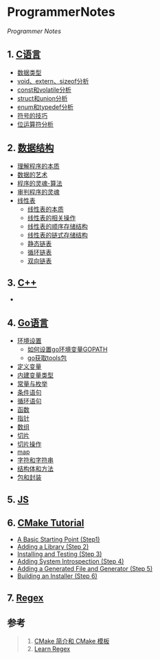 # ProgrammerNotes
*Programmer Notes*   

## 1. [C语言](./C/README.md)    
  - [数据类型](./C/src/1.md)
  - [void、extern、sizeof分析](./C/src/2.md)
  - [const和volatile分析](./C/src/3.md)
  - [struct和union分析](./C/src/4.md)
  - [enum和typedef分析](./C/src/5.md)
  - [符号的技巧](./C/src/6.md)
  - [位运算符分析](./C/src/7.md)

## 2. [数据结构](./DataStructure/README.md)    
- [理解程序的本质](./DataStructure/src/1.md)    
- [数据的艺术](./DataStructure/src/2.md)    
- [程序的灵魂-算法](./DataStructure/src/3.md)   
- [审判程序的灵魂](./DataStructure/src/4.md)
- [线性表](./DataStructure/DataStructrue.md#5.线性表) 
  - [线性表的本质](./DataStructure/src/5.md)
  - [线性表的相关操作](./DataStructure/src/6.md)
  - [线性表的顺序存储结构](./DataStructure/src/7.md)
  - [线性表的链式存储结构](./DataStructure/src/8.md)
  - [静态链表](./DataStructure/src/9.md)
  - [循环链表](./DataStructure/src/10.md)
  - [双向链表](./DataStructure/src/11.md)

## 3. [C++](./Cpp/README.md)    
- []()

## 4. [Go语言](./Go/README.md)
- [环境设置](./Go/src/0.md)
   - [如何设置go环境变量GOPATH](./Go/src/0.md#如何设置go环境变量gopath)
   - [go获取tools包](./Go/src/0.md#go获取tools包) 
- [定义变量](./Go/src/1.md)   
- [内建变量类型](./Go/src/2.md)
- [常量与枚举](./Go/src/3.md)   
- [条件语句](./Go/src/4.md)  
- [循环语句](./Go/src/5.md)  
- [函数](./Go/src/6.md)
- [指针](./Go/src/7.md)
- [数组](./Go/src/8.md)
- [切片](./Go/src/9.md)
- [切片操作](./Go/src/10.md)
- [map](./Go/src/11.md)
- [字符和字符串](./Go/src/12.md)
- [结构体和方法](./Go/src/13.md)
- [包和封装](./Go/src/14.md)


## 5. [JS](./JS/README.md)

## 6. [CMake Tutorial](./CMake/README.md)
- [A Basic Starting Point (Step1)](./CMake/cmake.md#a-basic-starting-point-(step-1))
- [Adding a Library (Step 2)](./CMake/cmake.md#adding-a-library-(step-2))
- [Installing and Testing (Step 3)](./CMake/cmake.md#installing-and-testing-(step-3))
- [Adding System Introspection (Step 4)](./CMake/cmake.md#adding-system-introspection-(step-4))
- [Adding a Generated File and Generator (Step 5)](./CMake/cmake.md#adding-a-generated-file-and-generator-(step-5))
- [Building an Installer (Step 6)](./CMake/cmake.md#building-an-installer-(step-6))

## 7. [Regex](Regex/README.md)


## 参考
> 1. [CMake 简介和 CMake 模板](https://github.com/district10/cmake-templates)    
> 2. [Learn Regex](https://github.com/ziishaned/learn-regex)    